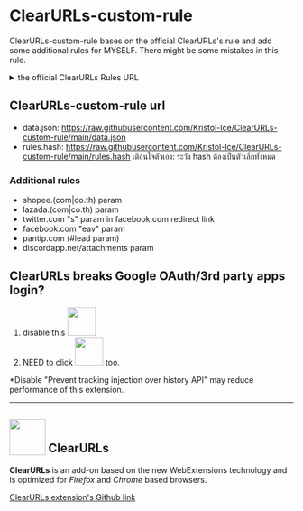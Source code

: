 # ClearURLs-custom-rule
ClearURLs-custom-rule bases on the official ClearURLs's rule and add some additional rules for MYSELF. There might be some mistakes in this rule.

<details>
    <summary>the official ClearURLs Rules URL</summary>
    https://rules2.clearurls.xyz/data.minify.json or https://gitlab.com/ClearURLs/rules/-/blob/master/data.min.json
</details>

## ClearURLs-custom-rule url
- data.json: https://raw.githubusercontent.com/Kristol-Ice/ClearURLs-custom-rule/main/data.json
- rules.hash: https://raw.githubusercontent.com/Kristol-Ice/ClearURLs-custom-rule/main/rules.hash
เตือนใจตัวเอง: ระวัง hash ต้องเป็นตัวเล็กทั้งหมด

### Additional rules
- shopee.(com|co.th) param
- lazada.(com|co.th) param
- twitter.com "s" param in facebook.com redirect link
- facebook.com "eav" param
- pantip.com (#lead param)
- discordapp.net/attachments param

## ClearURLs breaks Google OAuth/3rd party apps login?
1. disable this <img src="https://github.com/Kristol-Ice/ClearURLs-custom-rules/assets/134151822/9f9a822b-ae7d-4702-9f5e-a231caf65ca8" height="50x">
2. NEED to click <img src="https://github.com/Kristol-Ice/ClearURLs-custom-rules/assets/134151822/e08e0f4c-017a-42e5-9abb-8ea2c553466e" height="50px"> too.

*Disable "Prevent tracking injection over history API" may reduce performance of this extension.

---

## <sub><img src="https://gitlab.com/ClearURLs/ClearUrls/raw/master/img/clearurls.svg" width="64px" height="64px"></sub> ClearURLs
**ClearURLs** is an add-on based on the new WebExtensions technology and is optimized for *Firefox* and *Chrome* based browsers.

[ClearURLs extension's Github link](https://github.com/ClearURLs/Addon)
